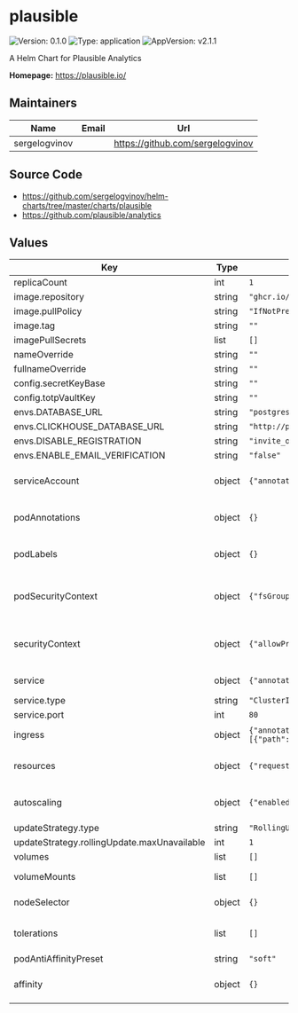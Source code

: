 # plausible

![Version: 0.1.0](https://img.shields.io/badge/Version-0.1.0-informational?style=flat-square) ![Type: application](https://img.shields.io/badge/Type-application-informational?style=flat-square) ![AppVersion: v2.1.1](https://img.shields.io/badge/AppVersion-v2.1.1-informational?style=flat-square)

A Helm Chart for Plausible Analytics

**Homepage:** <https://plausible.io/>

## Maintainers

| Name | Email | Url |
| ---- | ------ | --- |
| sergelogvinov |  | <https://github.com/sergelogvinov> |

## Source Code

* <https://github.com/sergelogvinov/helm-charts/tree/master/charts/plausible>
* <https://github.com/plausible/analytics>

## Values

| Key | Type | Default | Description |
|-----|------|---------|-------------|
| replicaCount | int | `1` |  |
| image.repository | string | `"ghcr.io/plausible/community-edition"` |  |
| image.pullPolicy | string | `"IfNotPresent"` |  |
| image.tag | string | `""` |  |
| imagePullSecrets | list | `[]` |  |
| nameOverride | string | `""` |  |
| fullnameOverride | string | `""` |  |
| config.secretKeyBase | string | `""` |  |
| config.totpVaultKey | string | `""` |  |
| envs.DATABASE_URL | string | `"postgres://plausible:plausible@plausible-pg/plausible"` |  |
| envs.CLICKHOUSE_DATABASE_URL | string | `"http://plausible:plausible@clickhouse.logs.svc:8123/plausible"` |  |
| envs.DISABLE_REGISTRATION | string | `"invite_only"` |  |
| envs.ENABLE_EMAIL_VERIFICATION | string | `"false"` |  |
| serviceAccount | object | `{"annotations":{},"automount":true,"create":true,"name":""}` | Pods Service Account. ref: https://kubernetes.io/docs/tasks/configure-pod-container/configure-service-account/ |
| podAnnotations | object | `{}` | Annotations for pod. ref: https://kubernetes.io/docs/concepts/overview/working-with-objects/annotations/ |
| podLabels | object | `{}` | Extra labels for pod. ref: https://kubernetes.io/docs/concepts/overview/working-with-objects/labels/ |
| podSecurityContext | object | `{"fsGroup":999,"fsGroupChangePolicy":"OnRootMismatch","runAsGroup":9999,"runAsNonRoot":true,"runAsUser":9999}` | Pod Security Context. ref: https://kubernetes.io/docs/tasks/configure-pod-container/security-context/#set-the-security-context-for-a-pod |
| securityContext | object | `{"allowPrivilegeEscalation":false,"capabilities":{"drop":["ALL"]},"seccompProfile":{"type":"RuntimeDefault"}}` | Container Security Context. ref: https://kubernetes.io/docs/tasks/configure-pod-container/security-context/#set-the-security-context-for-a-pod |
| service | object | `{"annotations":{},"ipFamilies":["IPv4"],"port":80,"type":"ClusterIP"}` | Service parameters ref: https://kubernetes.io/docs/user-guide/services/ |
| service.type | string | `"ClusterIP"` | service type |
| service.port | int | `80` | service port |
| ingress | object | `{"annotations":{},"className":"","enabled":false,"hosts":[{"host":"chart-example.local","paths":[{"path":"/","pathType":"ImplementationSpecific"}]}],"tls":[]}` | Plausible ingress parameters ref: http://kubernetes.io/docs/user-guide/ingress/ |
| resources | object | `{"requests":{"cpu":"100m","memory":"128Mi"}}` | Resource requests and limits. ref: https://kubernetes.io/docs/user-guide/compute-resources/ |
| autoscaling | object | `{"enabled":false,"maxReplicas":100,"minReplicas":1,"targetCPUUtilizationPercentage":80}` | Horizontal pod autoscaler. ref: https://kubernetes.io/docs/tasks/run-application/horizontal-pod-autoscale/ |
| updateStrategy.type | string | `"RollingUpdate"` |  |
| updateStrategy.rollingUpdate.maxUnavailable | int | `1` |  |
| volumes | list | `[]` | Additional volumes on the output Deployment definition. |
| volumeMounts | list | `[]` | Additional volumeMounts on the output Deployment definition. |
| nodeSelector | object | `{}` | Node labels for pod assignment. ref: https://kubernetes.io/docs/user-guide/node-selection/ |
| tolerations | list | `[]` | Tolerations for pod assignment. ref: https://kubernetes.io/docs/concepts/configuration/taint-and-toleration/ |
| podAntiAffinityPreset | string | `"soft"` | Pod Anti Affinity soft/hard |
| affinity | object | `{}` | Affinity for pod assignment. ref: https://kubernetes.io/docs/concepts/configuration/assign-pod-node/#affinity-and-anti-affinity |

